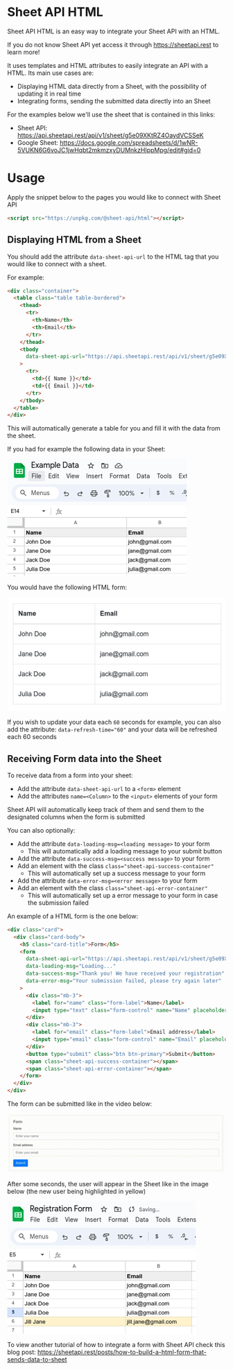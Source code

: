 # Sheet API HTML

Sheet API HTML is an easy way to integrate your Sheet API with an HTML.

If you do not know Sheet API yet access it through https://sheetapi.rest to learn more!

It uses templates and HTML attributes to easily integrate an API with a HTML.
Its main use cases are:

- Displaying HTML data directly from a Sheet, with the possibility of updating it in real time
- Integrating forms, sending the submitted data directly into an Sheet

For the examples below we'll use the sheet that is contained in this links:
- Sheet API: https://api.sheetapi.rest/api/v1/sheet/g5e09XKtRZ4OaydVCSSeK
- Google Sheet: https://docs.google.com/spreadsheets/d/1wNR-5VUKN6G6voJC1jwHqbt2mkmzxyDUMnkzHIppMpg/edit#gid=0

# Usage

Apply the snippet below to the pages you would like to connect with Sheet API

```html
<script src="https://unpkg.com/@sheet-api/html"></script>
```

## Displaying HTML from a Sheet

You should add the attribute `data-sheet-api-url` to the HTML tag that you would like to connect with a sheet.

For example:

```html
<div class="container">
  <table class="table table-bordered">
    <thead>
      <tr>
        <th>Name</th>
        <th>Email</th>
      </tr>
    </thead>
    <tbody
      data-sheet-api-url="https://api.sheetapi.rest/api/v1/sheet/g5e09XKtRZ4OaydVCSSeK"
    >
      <tr>
        <td>{{ Name }}</td>
        <td>{{ Email }}</td>
      </tr>
    </tbody>
  </table>
</div>
```

This will automatically generate a table for you and fill it with the data from the sheet.

If you had for example the following data in your Sheet:

![Example Data in the Sheet](./assets/example-sheet-data.png)

You would have the following HTML form:

![Example HTML form with Sheet Data](./assets/example-html-table.png)

If you wish to update your data each `60` seconds for example, you can also add
the attribute: `data-refresh-time="60"` and your data will be refreshed each 60
seconds

## Receiving Form data into the Sheet

To receive data from a form into your sheet:

- Add the attribute `data-sheet-api-url` to a `<form>` element
- Add the attributes `name=<Column>` to the `<input>` elements of your form

Sheet API will automatically keep track of them and send them to the designated
columns when the form is submitted

You can also optionally:

- Add the attribute `data-loading-msg=<loading message>` to your form
    - This will automatically add a loading message to your submit button
- Add the attribute `data-success-msg=<success message>` to your form
- Add an element with the class `class="sheet-api-success-container"`
    - This will automatically set up a success message to your form
- Add the attribute `data-error-msg=<error message>` to your form
- Add an element with the class `class="sheet-api-error-container"`
    - This will automatically set up a error message to your form in case the submission failed

An example of a HTML form is the one below:

```html
<div class="card">
  <div class="card-body">
    <h5 class="card-title">Form</h5>
    <form
      data-sheet-api-url="https://api.sheetapi.rest/api/v1/sheet/g5e09XKtRZ4OaydVCSSeK"
      data-loading-msg="Loading..."
      data-success-msg="Thank you! We have received your registration"
      data-error-msg="Your submission failed, please try again later"
    >
      <div class="mb-3">
        <label for="name" class="form-label">Name</label>
        <input type="text" class="form-control" name="Name" placeholder="Enter your name" required />
      </div>
      <div class="mb-3">
        <label for="email" class="form-label">Email address</label>
        <input type="email" class="form-control" name="Email" placeholder="Enter your email" required />
      </div>
      <button type="submit" class="btn btn-primary">Submit</button>
      <span class="sheet-api-success-container"></span>
      <span class="sheet-api-error-container"></span>
    </form>
  </div>
</div>
```

The form can be submitted like in the video below:

![Example Form Submission](./assets/example-form-submission.gif)

After some seconds, the user will appear in the Sheet like in the image below
(the new user being highlighted in yellow)

![Example HTML form with new User](./assets/example-form-new-user.png)

To view another tutorial of how to integrate a form with Sheet API check this
blog post: https://sheetapi.rest/posts/how-to-build-a-html-form-that-sends-data-to-sheet
